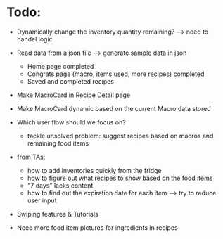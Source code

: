 # Todo:
- Dynamically change the inventory quantity remaining? --> need to handel logic
- Read data from a json file --> generate sample data in json
    - Home page completed
    - Congrats page (macro, items used, more recipes) completed
    - Saved and completed recipes
- Make MacroCard in Recipe Detail page
- Make MacroCard dynamic based on the current Macro data stored

- Which user flow should we focus on? 
    - tackle unsolved problem: suggest recipes based on macros and remaining food items

- from TAs: 
    - how to add inventories quickly from the fridge
    - how to figure out what recipes to show based on the food items
    - "7 days" lacks content
    - how to find out the expiration date for each item --> try to reduce user input

- Swiping features & Tutorials
- Need more food item pictures for ingredients in recipes

